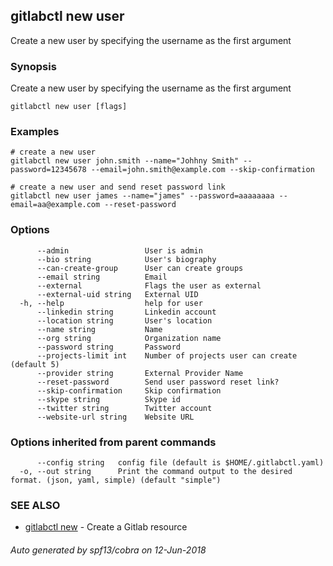 ## gitlabctl new user

Create a new user by specifying the username as the first argument

### Synopsis

Create a new user by specifying the username as the first argument

```
gitlabctl new user [flags]
```

### Examples

```
# create a new user
gitlabctl new user john.smith --name="Johhny Smith" --password=12345678 --email=john.smith@example.com --skip-confirmation

# create a new user and send reset password link
gitlabctl new user james --name="james" --password=aaaaaaaa --email=aa@example.com --reset-password
```

### Options

```
      --admin                 User is admin
      --bio string            User's biography
      --can-create-group      User can create groups
      --email string          Email
      --external              Flags the user as external
      --external-uid string   External UID
  -h, --help                  help for user
      --linkedin string       Linkedin account
      --location string       User's location
      --name string           Name
      --org string            Organization name
      --password string       Password
      --projects-limit int    Number of projects user can create (default 5)
      --provider string       External Provider Name
      --reset-password        Send user password reset link?
      --skip-confirmation     Skip confirmation
      --skype string          Skype id
      --twitter string        Twitter account
      --website-url string    Website URL
```

### Options inherited from parent commands

```
      --config string   config file (default is $HOME/.gitlabctl.yaml)
  -o, --out string      Print the command output to the desired format. (json, yaml, simple) (default "simple")
```

### SEE ALSO

* [gitlabctl new](gitlabctl_new.md)	 - Create a Gitlab resource

###### Auto generated by spf13/cobra on 12-Jun-2018
